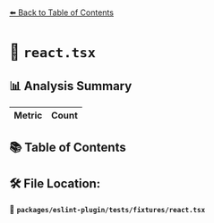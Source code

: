 [⬅️ Back to Table of Contents](../../../../index.md)

# 📄 `react.tsx`

## 📊 Analysis Summary

| Metric | Count |
|--------|-------|

## 📚 Table of Contents


## 🛠️ File Location:
📂 **`packages/eslint-plugin/tests/fixtures/react.tsx`**